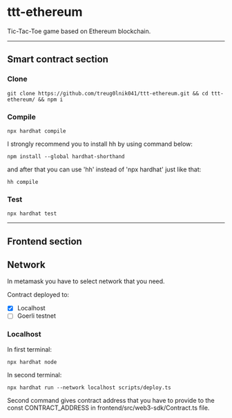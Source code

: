 # ttt-ethereum

Tic-Tac-Toe game based on Ethereum blockchain.

---

## Smart contract section

### Clone
```shell
git clone https://github.com/treug0lnik041/ttt-ethereum.git && cd ttt-ethereum/ && npm i
```

### Compile
```shell
npx hardhat compile
```
I strongly recommend you to install hh by using command below:
```shell
npm install --global hardhat-shorthand
```
and after that you can use 'hh' instead of 'npx hardhat' just like that:
```shell
hh compile
```

### Test
```shell
npx hardhat test
```
---

## Frontend section

## Network
In metamask you have to select network that you need.

Contract deployed to:
- [x] Localhost
- [ ] Goerli testnet

### Localhost
In first terminal:
```shell
npx hardhat node
```

In second terminal:
```shell
npx hardhat run --network localhost scripts/deploy.ts
```

Second command gives contract address that you have to provide to the const CONTRACT_ADDRESS in frontend/src/web3-sdk/Contract.ts file.